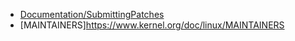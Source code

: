 - [Documentation/SubmittingPatches](https://www.kernel.org/doc/Documentation/SubmittingPatches)
- [MAINTAINERS]https://www.kernel.org/doc/linux/MAINTAINERS